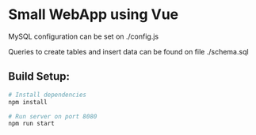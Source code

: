 # Small WebApp using Vue

MySQL configuration can be set on ./config.js

Queries to create tables and insert data can be found on file ./schema.sql

## Build Setup:
```bash
# Install dependencies
npm install

# Run server on port 8080
npm run start
```
